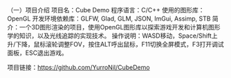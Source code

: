 （一）项目介绍
项目名：Cube Demo
程序语言：C/C++
使用的图形库：OpenGL
开发环境依赖库：GLFW, Glad, GLM, JSON, ImGui, Assimp, STB
简介：一个3D图形渲染的项目，使用OpenGL图形库以探索游戏开发和计算机图形学的知识，以及光线追踪的实现技术。
操作说明：WASD移动，Space/Shift上升/下降，鼠标滚轮调整FOV，按住ALT呼出鼠标，F11切换全屏模式，F3打开调试面板，ESC退出游戏。



项目链接：https://github.com/YurroNil/CubeDemo
